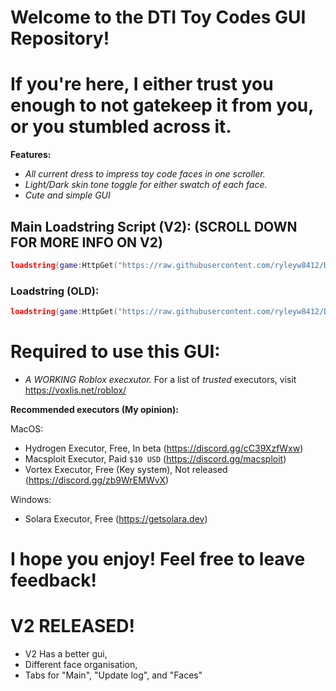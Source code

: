 # Welcome to the DTI Toy Codes GUI Repository!

# If you're here, I either trust you enough to not gatekeep it from you, or you stumbled across it.

**Features:**
- *All current dress to impress toy code faces in one scroller.*
- *Light/Dark skin tone toggle for either swatch of each face.*
- *Cute and simple GUI*


## Main Loadstring Script (V2): (SCROLL DOWN FOR MORE INFO ON V2)
``` lua
loadstring(game:HttpGet("https://raw.githubusercontent.com/ryleyw8412/DTI-toy-faces-V2/refs/heads/main/gui-v2.lua")()
```

### Loadstring (OLD):
``` lua
loadstring(game:HttpGet("https://raw.githubusercontent.com/ryleyw8412/DTI-Toy-Faces/refs/heads/main/gui.lua"))()
```

# Required to use this GUI:
- *A WORKING Roblox execxutor.*
    For a list of *trusted* executors, visit https://voxlis.net/roblox/

**Recommended executors (My opinion):**

 MacOS:
 - Hydrogen Executor, Free, In beta (https://discord.gg/cC39XzfWxw)
 - Macsploit Executor, Paid ```$10 USD``` (https://discord.gg/macsploit)
 - Vortex Executor, Free (Key system), Not released (https://discord.gg/zb9WrEMWvX)

Windows:
- Solara Executor, Free (https://getsolara.dev)

# I hope you enjoy! Feel free to leave feedback!

# V2 RELEASED!
- V2 Has a better gui,
- Different face organisation,
- Tabs for "Main", "Update log", and "Faces"
